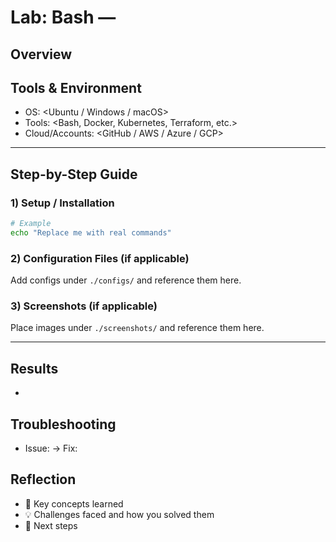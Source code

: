 # Lab: Bash — <Sample Lab Title>

## Overview
<Briefly describe what this item is about and why it matters.>

## Tools & Environment
- OS: <Ubuntu / Windows / macOS>
- Tools: <Bash, Docker, Kubernetes, Terraform, etc.>
- Cloud/Accounts: <GitHub / AWS / Azure / GCP>

---

## Step-by-Step Guide

### 1) Setup / Installation
```bash
# Example
echo "Replace me with real commands"
```

### 2) Configuration Files (if applicable)
Add configs under `./configs/` and reference them here.

### 3) Screenshots (if applicable)
Place images under `./screenshots/` and reference them here.

---

## Results
- <Summarise what worked and how you validated it.>

## Troubleshooting
- Issue: <Symptom or error message> → Fix: <How you resolved it>

## Reflection
- 🔑 Key concepts learned
- 💡 Challenges faced and how you solved them
- 🚀 Next steps